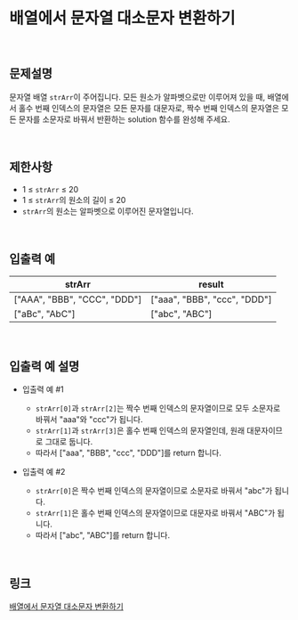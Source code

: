 # 배열에서 문자열 대소문자 변환하기

<br>

## 문제설명
문자열 배열 `strArr`이 주어집니다. 모든 원소가 알파벳으로만 이루어져 있을 때, 배열에서 홀수 번째 인덱스의 문자열은 모든 문자를 대문자로, 짝수 번째 인덱스의 문자열은 모든 문자를 소문자로 바꿔서 반환하는 solution 함수를 완성해 주세요.

<br>

## 제한사항
- 1 ≤ `strArr` ≤ 20
- 1 ≤ `strArr`의 원소의 길이 ≤ 20
- `strArr`의 원소는 알파벳으로 이루어진 문자열입니다.

<br>

## 입출력 예
| strArr | result |
|---|---|
| ["AAA", "BBB", "CCC", "DDD"] | ["aaa", "BBB", "ccc", "DDD"] |
| ["aBc", "AbC"] | ["abc", "ABC"] |

<br>

## 입출력 예 설명
- 입출력 예 #1
    - `strArr[0]`과 `strArr[2]`는 짝수 번째 인덱스의 문자열이므로 모두 소문자로 바꿔서 "aaa"와 "ccc"가 됩니다.
    - `strArr[1]`과 `strArr[3]`은 홀수 번째 인덱스의 문자열인데, 원래 대문자이므로 그대로 둡니다.
    - 따라서 ["aaa", "BBB", "ccc", "DDD"]를 return 합니다.

- 입출력 예 #2
    - `strArr[0]`은 짝수 번째 인덱스의 문자열이므로 소문자로 바꿔서 "abc"가 됩니다.
    - `strArr[1]`은 홀수 번째 인덱스의 문자열이므로 대문자로 바꿔서 "ABC"가 됩니다.
    - 따라서 ["abc", "ABC"]를 return 합니다.

<br>

## 링크
[배열에서 문자열 대소문자 변환하기](https://school.programmers.co.kr/learn/courses/30/lessons/181875)
